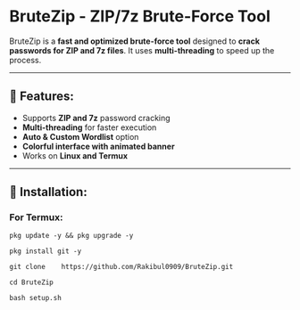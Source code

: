 # BruteZip - ZIP/7z Brute-Force Tool

BruteZip is a **fast and optimized brute-force tool** designed to **crack passwords for ZIP and 7z files**. It uses **multi-threading** to speed up the process.  

---

## **🚀 Features:**
- Supports **ZIP and 7z** password cracking  
- **Multi-threading** for faster execution  
- **Auto & Custom Wordlist** option  
- **Colorful interface with animated banner**  
- Works on **Linux and Termux**  

---

## **📌 Installation:**  
### **For Termux:**

`pkg update -y && pkg upgrade -y`

`pkg install git -y`

`git clone    https://github.com/Rakibul0909/BruteZip.git`

`cd BruteZip`

`bash setup.sh`
